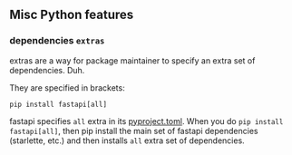 ## Misc Python features

### dependencies `extras`
extras are a way for package maintainer to specify an extra set of dependencies. Duh.

They are specified in brackets:
```shell
pip install fastapi[all]
```

fastapi specifies `all` extra in its [pyproject.toml](https://github.com/tiangolo/fastapi/blob/2606671a0a83b1dc788ba4d2269a9d402f38e9ab/pyproject.toml#L79).
When you do `pip install fastapi[all]`, then pip install the main set of fastapi dependencies (starlette, etc.)
and then installs `all` extra set of dependencies.